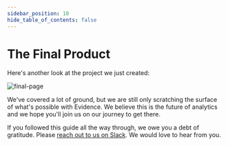 ```yaml
---
sidebar_position: 10
hide_table_of_contents: false
---
```


# The Final Product

Here's another look at the project we just created:

<div style={{textAlign: 'center'}}>

![final-page](/img/tutorial-img/needful-things-finished.gif)

</div>

We've covered a lot of ground, but we are still only scratching the surface of what's possible with Evidence. We believe this is the future of analytics and we hope you'll join us on our journey to get there.

If you followed this guide all the way through, we owe you a debt of gratitude. Please [reach out to us on Slack](/community). We would love to hear from you.